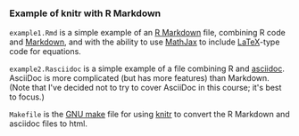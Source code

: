 ### Example of knitr with R Markdown

`example1.Rmd` is a simple example of an
[R Markdown](http://www.rstudio.com/ide/docs/r_markdown) file,
combining R code and
[Markdown](http://daringfireball.net/projects/markdown/), and with the
ability to use [MathJax](http://www.mathjax.org/) to include
[LaTeX](http://www.latex-project.org/)-type code for equations.

`example2.Rasciidoc` is a simple example of a
file combining R and [asciidoc](http://www.methods.co.nz/asciidoc/).
AsciiDoc is more complicated (but has more features) than Markdown.
(Note that I've decided not to try to cover AsciiDoc in this course;
it's best to focus.)

`Makefile` is the [GNU make](http://www.gnu.org/software/make) file
for using [knitr](http://yihui.name/knitr/) to convert the R Markdown
and asciidoc files to html.

